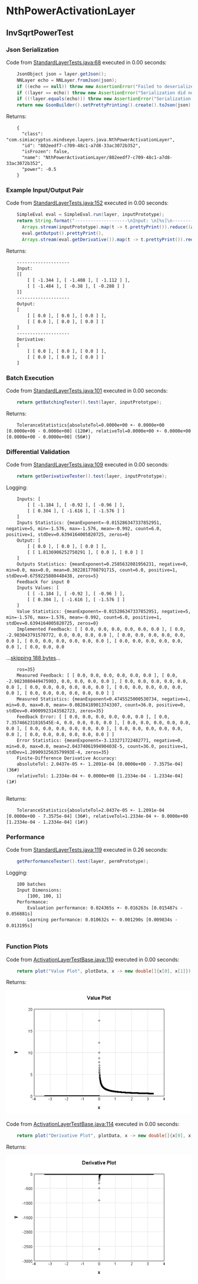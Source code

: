 # NthPowerActivationLayer
## InvSqrtPowerTest
### Json Serialization
Code from [StandardLayerTests.java:68](../../../../../../../../src/main/java/com/simiacryptus/mindseye/test/StandardLayerTests.java#L68) executed in 0.00 seconds: 
```java
    JsonObject json = layer.getJson();
    NNLayer echo = NNLayer.fromJson(json);
    if ((echo == null)) throw new AssertionError("Failed to deserialize");
    if ((layer == echo)) throw new AssertionError("Serialization did not copy");
    if ((!layer.equals(echo))) throw new AssertionError("Serialization not equal");
    return new GsonBuilder().setPrettyPrinting().create().toJson(json);
```

Returns: 

```
    {
      "class": "com.simiacryptus.mindseye.layers.java.NthPowerActivationLayer",
      "id": "802eedf7-c709-48c1-a7d8-33ac3072b352",
      "isFrozen": false,
      "name": "NthPowerActivationLayer/802eedf7-c709-48c1-a7d8-33ac3072b352",
      "power": -0.5
    }
```



### Example Input/Output Pair
Code from [StandardLayerTests.java:152](../../../../../../../../src/main/java/com/simiacryptus/mindseye/test/StandardLayerTests.java#L152) executed in 0.00 seconds: 
```java
    SimpleEval eval = SimpleEval.run(layer, inputPrototype);
    return String.format("--------------------\nInput: \n[%s]\n--------------------\nOutput: \n%s\n--------------------\nDerivative: \n%s",
      Arrays.stream(inputPrototype).map(t -> t.prettyPrint()).reduce((a, b) -> a + ",\n" + b).get(),
      eval.getOutput().prettyPrint(),
      Arrays.stream(eval.getDerivative()).map(t -> t.prettyPrint()).reduce((a, b) -> a + ",\n" + b).get());
```

Returns: 

```
    --------------------
    Input: 
    [[
    	[ [ -1.344 ], [ -1.408 ], [ -1.112 ] ],
    	[ [ -1.484 ], [ -0.38 ], [ -0.288 ] ]
    ]]
    --------------------
    Output: 
    [
    	[ [ 0.0 ], [ 0.0 ], [ 0.0 ] ],
    	[ [ 0.0 ], [ 0.0 ], [ 0.0 ] ]
    ]
    --------------------
    Derivative: 
    [
    	[ [ 0.0 ], [ 0.0 ], [ 0.0 ] ],
    	[ [ 0.0 ], [ 0.0 ], [ 0.0 ] ]
    ]
```



### Batch Execution
Code from [StandardLayerTests.java:101](../../../../../../../../src/main/java/com/simiacryptus/mindseye/test/StandardLayerTests.java#L101) executed in 0.00 seconds: 
```java
    return getBatchingTester().test(layer, inputPrototype);
```

Returns: 

```
    ToleranceStatistics{absoluteTol=0.0000e+00 +- 0.0000e+00 [0.0000e+00 - 0.0000e+00] (120#), relativeTol=0.0000e+00 +- 0.0000e+00 [0.0000e+00 - 0.0000e+00] (56#)}
```



### Differential Validation
Code from [StandardLayerTests.java:109](../../../../../../../../src/main/java/com/simiacryptus/mindseye/test/StandardLayerTests.java#L109) executed in 0.00 seconds: 
```java
    return getDerivativeTester().test(layer, inputPrototype);
```
Logging: 
```
    Inputs: [
    	[ [ -1.184 ], [ -0.92 ], [ -0.96 ] ],
    	[ [ 0.304 ], [ -1.616 ], [ -1.576 ] ]
    ]
    Inputs Statistics: {meanExponent=-0.015286347337852951, negative=5, min=-1.576, max=-1.576, mean=-0.992, count=6.0, positive=1, stdDev=0.6394164005820725, zeros=0}
    Output: [
    	[ [ 0.0 ], [ 0.0 ], [ 0.0 ] ],
    	[ [ 1.8136906252750291 ], [ 0.0 ], [ 0.0 ] ]
    ]
    Outputs Statistics: {meanExponent=0.2585632081956231, negative=0, min=0.0, max=0.0, mean=0.3022817708791715, count=6.0, positive=1, stdDev=0.6759225880448438, zeros=5}
    Feedback for input 0
    Inputs Values: [
    	[ [ -1.184 ], [ -0.92 ], [ -0.96 ] ],
    	[ [ 0.304 ], [ -1.616 ], [ -1.576 ] ]
    ]
    Value Statistics: {meanExponent=-0.015286347337852951, negative=5, min=-1.576, max=-1.576, mean=-0.992, count=6.0, positive=1, stdDev=0.6394164005820725, zeros=0}
    Implemented Feedback: [ [ 0.0, 0.0, 0.0, 0.0, 0.0, 0.0 ], [ 0.0, -2.983043791570772, 0.0, 0.0, 0.0, 0.0 ], [ 0.0, 0.0, 0.0, 0.0, 0.0, 0.0 ], [ 0.0, 0.0, 0.0, 0.0, 0.0, 0.0 ], [ 0.0, 0.0, 0.0, 0.0, 0.0, 0.0 ], [ 0.0, 0.0, 0.0
```
...[skipping 188 bytes](etc/132.txt)...
```
    ros=35}
    Measured Feedback: [ [ 0.0, 0.0, 0.0, 0.0, 0.0, 0.0 ], [ 0.0, -2.9823080449475903, 0.0, 0.0, 0.0, 0.0 ], [ 0.0, 0.0, 0.0, 0.0, 0.0, 0.0 ], [ 0.0, 0.0, 0.0, 0.0, 0.0, 0.0 ], [ 0.0, 0.0, 0.0, 0.0, 0.0, 0.0 ], [ 0.0, 0.0, 0.0, 0.0, 0.0, 0.0 ] ]
    Measured Statistics: {meanExponent=0.4745525000530734, negative=1, min=0.0, max=0.0, mean=-0.08284189013743307, count=36.0, positive=0, stdDev=0.49009923143582723, zeros=35}
    Feedback Error: [ [ 0.0, 0.0, 0.0, 0.0, 0.0, 0.0 ], [ 0.0, 7.357466231816545E-4, 0.0, 0.0, 0.0, 0.0 ], [ 0.0, 0.0, 0.0, 0.0, 0.0, 0.0 ], [ 0.0, 0.0, 0.0, 0.0, 0.0, 0.0 ], [ 0.0, 0.0, 0.0, 0.0, 0.0, 0.0 ], [ 0.0, 0.0, 0.0, 0.0, 0.0, 0.0 ] ]
    Error Statistics: {meanExponent=-3.133271722482771, negative=0, min=0.0, max=0.0, mean=2.0437406199490403E-5, count=36.0, positive=1, stdDev=1.2090932563579993E-4, zeros=35}
    Finite-Difference Derivative Accuracy:
    absoluteTol: 2.0437e-05 +- 1.2091e-04 [0.0000e+00 - 7.3575e-04] (36#)
    relativeTol: 1.2334e-04 +- 0.0000e+00 [1.2334e-04 - 1.2334e-04] (1#)
    
```

Returns: 

```
    ToleranceStatistics{absoluteTol=2.0437e-05 +- 1.2091e-04 [0.0000e+00 - 7.3575e-04] (36#), relativeTol=1.2334e-04 +- 0.0000e+00 [1.2334e-04 - 1.2334e-04] (1#)}
```



### Performance
Code from [StandardLayerTests.java:119](../../../../../../../../src/main/java/com/simiacryptus/mindseye/test/StandardLayerTests.java#L119) executed in 0.26 seconds: 
```java
    getPerformanceTester().test(layer, permPrototype);
```
Logging: 
```
    100 batches
    Input Dimensions:
    	[100, 100, 1]
    Performance:
    	Evaluation performance: 0.024365s +- 0.016263s [0.015487s - 0.056881s]
    	Learning performance: 0.010632s +- 0.001290s [0.009834s - 0.013195s]
    
```

### Function Plots
Code from [ActivationLayerTestBase.java:110](../../../../../../../../src/test/java/com/simiacryptus/mindseye/layers/java/ActivationLayerTestBase.java#L110) executed in 0.00 seconds: 
```java
    return plot("Value Plot", plotData, x -> new double[]{x[0], x[1]});
```

Returns: 

![Result](etc/test.665.png)



Code from [ActivationLayerTestBase.java:114](../../../../../../../../src/test/java/com/simiacryptus/mindseye/layers/java/ActivationLayerTestBase.java#L114) executed in 0.00 seconds: 
```java
    return plot("Derivative Plot", plotData, x -> new double[]{x[0], x[2]});
```

Returns: 

![Result](etc/test.666.png)



